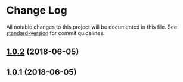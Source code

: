 # Change Log

All notable changes to this project will be documented in this file. See [standard-version](https://github.com/conventional-changelog/standard-version) for commit guidelines.

<a name="1.0.2"></a>
## [1.0.2](https://github.com/prepair/routie/compare/v1.0.1...v1.0.2) (2018-06-05)



<a name="1.0.1"></a>
## 1.0.1 (2018-06-05)
